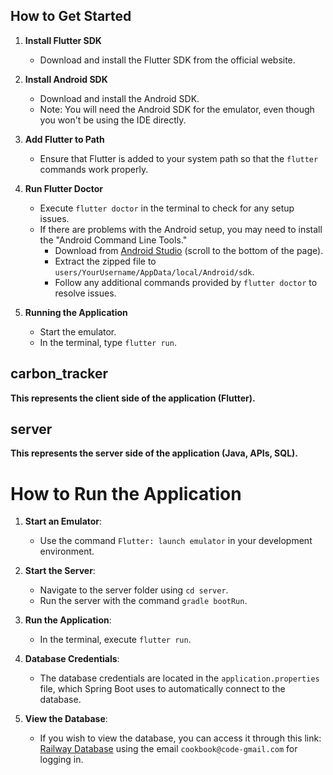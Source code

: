 ## How to Get Started

1. **Install Flutter SDK**
   - Download and install the Flutter SDK from the official website.

2. **Install Android SDK**
   - Download and install the Android SDK.
   - Note: You will need the Android SDK for the emulator, even though you won't be using the IDE directly.

3. **Add Flutter to Path**
   - Ensure that Flutter is added to your system path so that the `flutter` commands work properly.

4. **Run Flutter Doctor**
   - Execute `flutter doctor` in the terminal to check for any setup issues.
   - If there are problems with the Android setup, you may need to install the "Android Command Line Tools."
     - Download from [Android Studio](https://developer.android.com/studio) (scroll to the bottom of the page).
     - Extract the zipped file to `users/YourUsername/AppData/local/Android/sdk`.
     - Follow any additional commands provided by `flutter doctor` to resolve issues.

5. **Running the Application**
   - Start the emulator.
   - In the terminal, type `flutter run`.

## carbon_tracker

**This represents the client side of the application (Flutter).**

## server

**This represents the server side of the application (Java, APIs, SQL).**

# How to Run the Application

1. **Start an Emulator**:
   - Use the command `Flutter: launch emulator` in your development environment.

2. **Start the Server**:
   - Navigate to the server folder using `cd server`.
   - Run the server with the command `gradle bootRun`.

3. **Run the Application**:
   - In the terminal, execute `flutter run`.



4. **Database Credentials**:
   - The database credentials are located in the `application.properties` file, which Spring Boot uses to automatically connect to the database.

5. **View the Database**:
   - If you wish to view the database, you can access it through this link: [Railway Database](https://railway.app/project/76102a3d-e378-4f7c-961b-fb8f0f2b11dd/service/9e5d5275-e38f-4135-8afc-9cfa2a0f8865/data) using the email `cookbook@code-gmail.com` for logging in.






